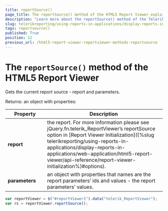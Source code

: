 ```yaml
---
title: reportSource()
page_title: The reportSource() method of the HTML5 Report Viewer explained
description: "Learn more about the reportSource() method of the Telerik Reporting HTML5 Report Viewer and how to use it to customize the viewer's behavior."
slug: telerikreporting/using-reports-in-applications/display-reports-in-applications/web-application/html5-report-viewer/api-reference/reportviewer/methods/reportsource()
tags: reportsource()
published: True
position: 12
previous_url: /html5-report-viewer-reportviewer-methods-reportsource
---
```


<style>
table th:first-of-type {
	width: 25%;
}
table th:nth-of-type(2) {
	width: 75%;
}
</style>

# The `reportSource()` method of the HTML5 Report Viewer

Gets the current report source - report and parameters.

Returns: an object with properties:

| Property | Description |
| ------ | ------ |
| __report__ |the report. For more information please see jQuery.fn.telerik_ReportViewer’s reportSource option in [Report Viewer Initialization]({%slug telerikreporting/using-reports-in-applications/display-reports-in-applications/web-application/html5-report-viewer/api-reference/report-viewer-initialization%}#options).|
| __parameters__ |an object with properties that names are the report parameters’ ids and values - the report parameters’ values.|

````JavaScript
var reportViewer = $("#reportViewer1").data("telerik_ReportViewer");
var rs = reportViewer.reportSource();
````

